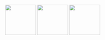 <p float="left">
  <img src="https://github.com/surenpoghosian/calculator/assets/56313895/cd3cfa79-f045-43ff-8d55-dedef74043e7" width="100" />
  <img src="https://github.com/surenpoghosian/calculator/assets/56313895/f84b7840-3d30-42b3-9b47-e3a40e363e4f" width="100" /> 
  <img src="https://github.com/surenpoghosian/calculator/assets/56313895/53d61d3f-5ce4-446c-8f06-9ab0e82333e7" width="100" />
</p>
